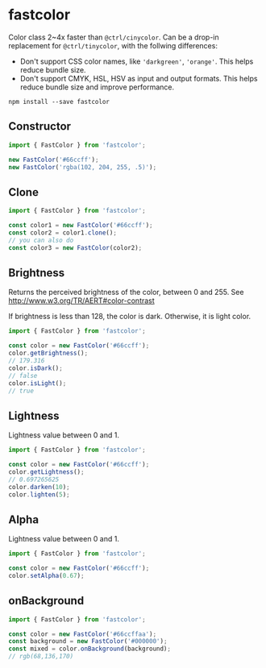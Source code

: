 # fastcolor

Color class 2~4x faster than `@ctrl/cinycolor`. Can be a drop-in replacement for `@ctrl/tinycolor`, with the follwing differences:

- Don't support CSS color names, like `'darkgreen'`, `'orange'`. This helps reduce bundle size.
- Don't support CMYK, HSL, HSV as input and output formats. This helps reduce bundle size and improve performance.

```
npm install --save fastcolor
```

## Constructor

```js
import { FastColor } from 'fastcolor';

new FastColor('#66ccff');
new FastColor('rgba(102, 204, 255, .5)');
```

## Clone

```js
import { FastColor } from 'fastcolor';

const color1 = new FastColor('#66ccff');
const color2 = color1.clone();
// you can also do
const color3 = new FastColor(color2);
```

## Brightness

Returns the perceived brightness of the color, between 0 and 255. See http://www.w3.org/TR/AERT#color-contrast

If brightness is less than 128, the color is dark. Otherwise, it is light color.

```js
import { FastColor } from 'fastcolor';

const color = new FastColor('#66ccff');
color.getBrightness();
// 179.316
color.isDark();
// false
color.isLight();
// true
```

## Lightness

Lightness value between 0 and 1.

```js
import { FastColor } from 'fastcolor';

const color = new FastColor('#66ccff');
color.getLightness();
// 0.697265625
color.darken(10);
color.lighten(5);
```

## Alpha

Lightness value between 0 and 1.

```js
import { FastColor } from 'fastcolor';

const color = new FastColor('#66ccff');
color.setAlpha(0.67);
```

## onBackground

```js
import { FastColor } from 'fastcolor';

const color = new FastColor('#66ccffaa');
const background = new FastColor('#000000');
const mixed = color.onBackground(background);
// rgb(68,136,170)
```
